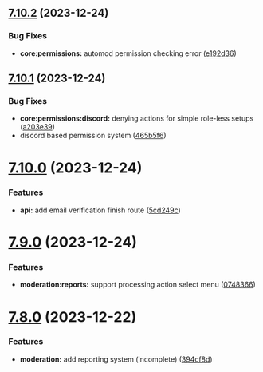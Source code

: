## [7.10.2](https://github.com/onesoft-sudo/sudobot/compare/v7.10.1...v7.10.2) (2023-12-24)


### Bug Fixes

* **core:permissions:** automod permission checking error ([e192d36](https://github.com/onesoft-sudo/sudobot/commit/e192d3608739d53de1694522ee5efc8f9c8c1e37))



## [7.10.1](https://github.com/onesoft-sudo/sudobot/compare/v7.10.0...v7.10.1) (2023-12-24)


### Bug Fixes

* **core:permissions:discord:** denying actions for simple role-less setups ([a203e39](https://github.com/onesoft-sudo/sudobot/commit/a203e39f8b5a2d5cbda627247b7da2888ebe1a55))
* discord based permission system ([465b5f6](https://github.com/onesoft-sudo/sudobot/commit/465b5f620550eb0384d4ee6cc488bce7fec55c51))



# [7.10.0](https://github.com/onesoft-sudo/sudobot/compare/v7.9.0...v7.10.0) (2023-12-24)


### Features

* **api:** add email verification finish route ([5cd249c](https://github.com/onesoft-sudo/sudobot/commit/5cd249c993b6c9af3f983f2878388945daa65ce8))



# [7.9.0](https://github.com/onesoft-sudo/sudobot/compare/v7.8.0...v7.9.0) (2023-12-24)


### Features

* **moderation:reports:** support processing action select menu ([0748366](https://github.com/onesoft-sudo/sudobot/commit/07483668f0f5a7d6b33d1d79c55cb400e8e314de))



# [7.8.0](https://github.com/onesoft-sudo/sudobot/compare/v7.7.0...v7.8.0) (2023-12-22)


### Features

* **moderation:** add reporting system (incomplete) ([394cf8d](https://github.com/onesoft-sudo/sudobot/commit/394cf8dc5ce2a87af89812fb9074f13f85804588))



